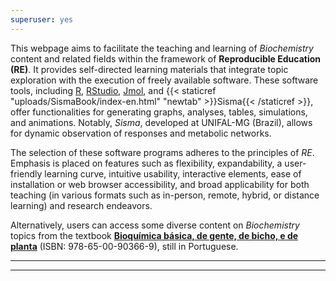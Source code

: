 ```yaml
---
superuser: yes
---
```



<!-- Google tag (gtag.js)--> 
<script async src="https://www.googletagmanager.com/gtag/js?id=G-S1L73VGCG5"></script>
<script>
  window.dataLayer = window.dataLayer || [];
  function gtag(){dataLayer.push(arguments);}
  gtag('js', new Date());

  gtag('config', 'G-S1L73VGCG5');
</script>

This webpage aims to facilitate the teaching and learning of *Biochemistry* content and related fields within the framework of **Reproducible Education (RE)**. It provides self-directed learning materials that integrate topic exploration with the execution of freely available software. These software tools, including [R](https://www.r-project.org/), [RStudio](https://posit.co/), [Jmol](http://jmol.sourceforge.net/), and {{< staticref "uploads/SismaBook/index-en.html" "newtab" >}}Sisma{{< /staticref >}}, offer functionalities for generating graphs, analyses, tables, simulations, and animations. Notably, *Sisma*, developed at UNIFAL-MG (Brazil), allows for dynamic observation of responses and metabolic networks.

The selection of these software programs adheres to the principles of *RE*. Emphasis is placed on features such as flexibility, expandability, a user-friendly learning curve, intuitive usability, interactive elements, ease of installation or web browser accessibility, and broad applicability for both teaching (in various formats such as in-person, remote, hybrid, or distance learning) and research endeavors.

Alternatively, users can access some diverse content on *Biochemistry* topics from the textbook [**Bioquímica básica, de gente, de bicho, e de planta**](https://bioquanti.netlify.app/uploads/textbook/index.html) (ISBN: 978-65-00-90366-9), still in Portuguese.

  _____________________________________________________________________
  _____________________________________________________________________
  

<!---In development there is also a [material](https://bioquanti.netlify.app/uploads/ERbook/index.html), also still in Portuguese, for creating texts and teaching objects aligned with *RE* principles. This initiative involves the generation of **dynamic documents** with *R and RStudio*, drawing upon the concept of [literate programming](https://academic.oup.com/comjnl/article/27/2/97/343244?login=true).--->